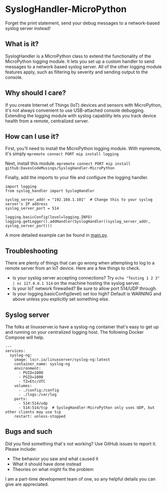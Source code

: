 # SyslogHandler-MicroPython
Forget the print statement, send your debug messages to a network-based syslog server instead!

## What is it?
SyslogHandler is a MicroPython class to extend the functionality of the MicroPython logging module. It lets you set up a custom handler to send messages to a network based syslog server. All of the other logging module features apply, such as filtering by severity and sending output to the console.

## Why should I care?
If you create Internet of Things (IoT) devices and sensors with MicroPython, it's not always convenient to use USB-attached console debugging. Extending the logging module with syslog capability lets you track device health from a remote, centralized server.

## How can I use it?
First, you'll need to install the MicroPython logging module. With mpremote, it's simply `mpremote connect PORT mip install logging`

Next, install this module. `mpremote connect PORT mip install github:DavesCodeMusings/SyslogHandler-MicroPython`

Finally, add the imports to your file and configure the logging handler.

```
import logging
from syslog_handler import SyslogHandler

syslog_server_addr = "192.168.1.101"  # Change this to your syslog server's IP address
syslog_server_port = 514

logging.basicConfig(level=logging.INFO)
logging.getLogger().addHandler(SyslogHandler((syslog_server_addr, syslog_server_port)))
```

A more detailed example can be found in [main.py](src/main.py).

## Troubleshooting
There are plenty of things that can go wrong when attempting to log to a remote server from an IoT device. Here are a few things to check.

* Is your syslog server accepting connections? Try `echo "Testing 1 2 3" | nc 127.0.0.1 514` on the machine hosting the syslog server.
* Is your IoT network firewalled? Be sure to allow port 514/UDP through.
* Is your logging.basicConfig(level) set too high? Default is WARNING and above unless you explicitly set something else.

## Syslog server
The folks at linuxserver.io have a syslog-ng container that's easy to get up and running on your centralized logging host. The following Docker Compose will help.

```
---
services:
  syslog-ng:
    image: lscr.io/linuxserver/syslog-ng:latest
    container_name: syslog-ng
    environment:
      - PUID=1000
      - PGID=1000
      - TZ=Etc/UTC
    volumes:
      - ./config:/config
      - ./logs:/var/log
    ports:
      - 514:514/udp
      - 514:514/tcp  # SyslogHandler-MicroPython only uses UDP, but other clients may use tcp
    restart: unless-stopped
```

## Bugs and such
Did you find something that's not working? Use GitHub issues to report it. Please include:

* The behavior you saw and what caused it
* What it should have done instead
* Theories on what might fix the problem

I am a part-time development team of one, so any helpful details you can give are appreciated.
